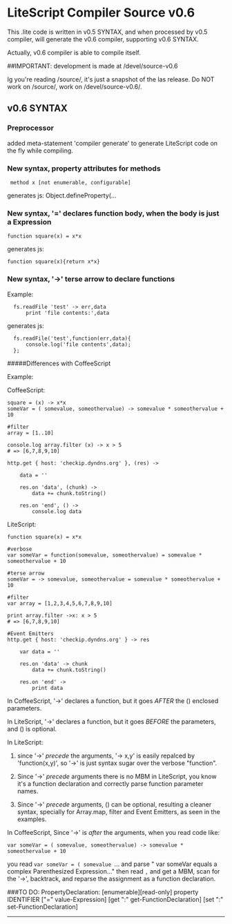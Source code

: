 LiteScript Compiler Source v0.6
===============================

This .lite code is written in v0.5 SYNTAX, and when processed by v0.5 compiler,
will generate the v0.6 compiler, supporting v0.6 SYNTAX. 

Actually, v0.6 compiler is able to compile itself.

##IMPORTANT: development is made at /devel/source-v0.6

Ig you're reading /source/, it's just a snapshot of the las release.
Do NOT work on /source/, work on /devel/source-v0.6/.


v0.6 SYNTAX
-----------

### Preprocessor

added meta-statement 'compiler generate' to generate LiteScript code on the fly
while compiling.


### New syntax, property attributes for methods

     method x [not enumerable, configurable]

generates js: Object.defineProperty(...


### New syntax, '=' declares function body, when the body is just a Expression

    function square(x) = x*x

generates js: 

    function square(x){return x*x}


### New syntax, '->' terse arrow to declare functions

Example:

      fs.readFile 'test' -> err,data
          print 'file contents:',data

generates js: 

      fs.readFile('test',function(err,data){
          console.log('file contents',data);
      };

#####Differences with CoffeeScript

Example:

CoffeeScript:

    square = (x) -> x*x
    someVar = ( somevalue, someothervalue) -> somevalue * someothervalue + 10

    #filter
    array = [1..10]

    console.log array.filter (x) -> x > 5
    # => [6,7,8,9,10]

    http.get { host: 'checkip.dyndns.org' }, (res) ->

        data = ''

        res.on 'data', (chunk) ->
            data += chunk.toString()

        res.on 'end', () ->
            console.log data

LiteScript:

    function square(x) = x*x

    #verbose
    var someVar = function(somevalue, someothervalue) = somevalue * someothervalue + 10    

    #terse arrow
    someVar = -> somevalue, someothervalue = somevalue * someothervalue + 10

    #filter
    var array = [1,2,3,4,5,6,7,8,9,10]

    print array.filter ->x: x > 5
    # => [6,7,8,9,10]

    #Event Emitters
    http.get { host: 'checkip.dyndns.org' } -> res

        var data = ''

        res.on 'data' -> chunk
            data += chunk.toString()

        res.on 'end' -> 
            print data


In CoffeeScript, '->' declares a function, but it goes *AFTER* the () enclosed parameters.

In LiteScript, '->' declares a function, but it goes *BEFORE* the parameters, and () is optional.

In LiteScript:

1. since '->' *precede* the arguments, '-> x,y' 
    is easily repalced by 'function(x,y)', so '->' is just syntax sugar 
    over the verbose "function".

2. Since '->' *precede* arguments there is no MBM in LiteScript, you know it's
    a function declaration and correctly parse function parameter names.

3. Since '->' *precede* arguments, () can be optional, resulting a cleaner syntax, 
    specially for Array.map, filter and Event Emitters, as seen in the examples.

In CoffeeScript, Since '->' is *after* the arguments, when you read code like: 

    var someVar = ( somevalue, someothervalue) -> somevalue * someothervalue + 10
    
you read `var someVar = ( somevalue `... and parse 
" var someVar equals a complex Parenthesized Expression..." then read `,` 
and get a MBM, scan for the '->', backtrack, and reparse the assignment as 
a function declaration.



###TO DO:
PropertyDeclaration:
    [enumerable][read-only] property IDENTIFIER ["=" value-Expression]
                [get ":" get-FunctionDeclaration]
                [set ":" set-FunctionDeclaration]

---

